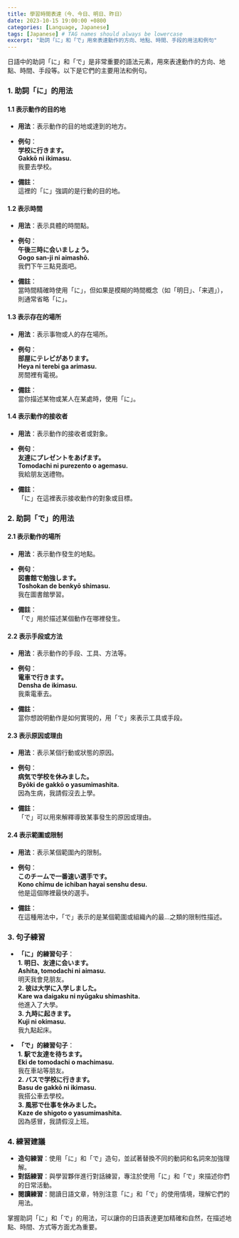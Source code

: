 ```yaml
---
title: 學習時間表達（今、今日、明日、昨日）
date: 2023-10-15 19:00:00 +0800
categories: [Language, Japanese]
tags: [Japanese] # TAG names should always be lowercase
excerpt: "助詞「に」和「で」用來表達動作的方向、地點、時間、手段的用法和例句"
---
```


日語中的助詞「に」和「で」是非常重要的語法元素，用來表達動作的方向、地點、時間、手段等。以下是它們的主要用法和例句。

### **1. 助詞「に」的用法**

#### **1.1 表示動作的目的地**
- **用法**：表示動作的目的地或達到的地方。
- **例句**：  
  **学校に行きます。**  
  **Gakkō ni ikimasu.**  
  我要去學校。

- **備註**：  
  這裡的「に」強調的是行動的目的地。

#### **1.2 表示時間**
- **用法**：表示具體的時間點。
- **例句**：  
  **午後三時に会いましょう。**  
  **Gogo san-ji ni aimashō.**  
  我們下午三點見面吧。

- **備註**：  
  當時間精確時使用「に」，但如果是模糊的時間概念（如「明日」、「来週」），則通常省略「に」。

#### **1.3 表示存在的場所**
- **用法**：表示事物或人的存在場所。
- **例句**：  
  **部屋にテレビがあります。**  
  **Heya ni terebi ga arimasu.**  
  房間裡有電視。

- **備註**：  
  當你描述某物或某人在某處時，使用「に」。

#### **1.4 表示動作的接收者**
- **用法**：表示動作的接收者或對象。
- **例句**：  
  **友達にプレゼントをあげます。**  
  **Tomodachi ni purezento o agemasu.**  
  我給朋友送禮物。

- **備註**：  
  「に」在這裡表示接收動作的對象或目標。

### **2. 助詞「で」的用法**

#### **2.1 表示動作的場所**
- **用法**：表示動作發生的地點。
- **例句**：  
  **図書館で勉強します。**  
  **Toshokan de benkyō shimasu.**  
  我在圖書館學習。

- **備註**：  
  「で」用於描述某個動作在哪裡發生。

#### **2.2 表示手段或方法**
- **用法**：表示動作的手段、工具、方法等。
- **例句**：  
  **電車で行きます。**  
  **Densha de ikimasu.**  
  我乘電車去。

- **備註**：  
  當你想說明動作是如何實現的，用「で」來表示工具或手段。

#### **2.3 表示原因或理由**
- **用法**：表示某個行動或狀態的原因。
- **例句**：  
  **病気で学校を休みました。**  
  **Byōki de gakkō o yasumimashita.**  
  因為生病，我請假沒去上學。

- **備註**：  
  「で」可以用來解釋導致某事發生的原因或理由。

#### **2.4 表示範圍或限制**
- **用法**：表示某個範圍內的限制。
- **例句**：  
  **このチームで一番速い選手です。**  
  **Kono chīmu de ichiban hayai senshu desu.**  
  他是這個隊裡最快的選手。

- **備註**：  
  在這種用法中，「で」表示的是某個範圍或組織內的最…之類的限制性描述。

### **3. 句子練習**

- **「に」的練習句子**：  
  **1. 明日、友達に会います。**  
  **Ashita, tomodachi ni aimasu.**  
  明天我會見朋友。  
  **2. 彼は大学に入学しました。**  
  **Kare wa daigaku ni nyūgaku shimashita.**  
  他進入了大學。  
  **3. 九時に起きます。**  
  **Kuji ni okimasu.**  
  我九點起床。

- **「で」的練習句子**：  
  **1. 駅で友達を待ちます。**  
  **Eki de tomodachi o machimasu.**  
  我在車站等朋友。  
  **2. バスで学校に行きます。**  
  **Basu de gakkō ni ikimasu.**  
  我搭公車去學校。  
  **3. 風邪で仕事を休みました。**  
  **Kaze de shigoto o yasumimashita.**  
  因為感冒，我請假沒上班。

### **4. 練習建議**

- **造句練習**：使用「に」和「で」造句，並試著替換不同的動詞和名詞來加強理解。
- **對話練習**：與學習夥伴進行對話練習，專注於使用「に」和「で」來描述你們的日常活動。
- **閱讀練習**：閱讀日語文章，特別注意「に」和「で」的使用情境，理解它們的用法。

掌握助詞「に」和「で」的用法，可以讓你的日語表達更加精確和自然，在描述地點、時間、方式等方面尤為重要。
